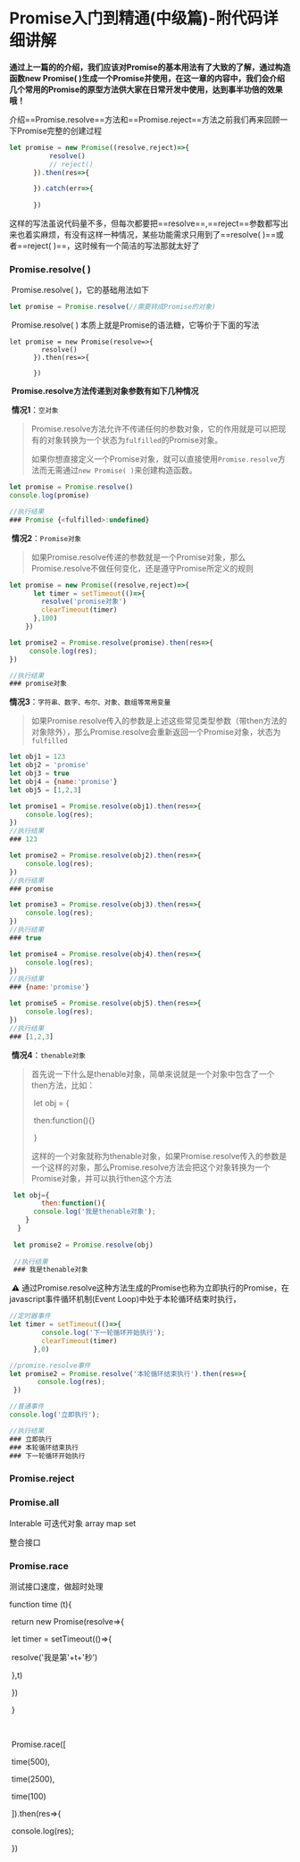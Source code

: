 # Promise入门到精通(中级篇)-附代码详细讲解

​		**通过上一篇的的介绍，我们应该对Promise的基本用法有了大致的了解，通过构造函数new Promise( )生成一个Promise并使用，在这一章的内容中，我们会介绍几个常用的Promise的原型方法供大家在日常开发中使用，达到事半功倍的效果哦！**

​		介绍==Promise.resolve==方法和==Promise.reject==方法之前我们再来回顾一下Promise完整的创建过程

```javascript
let promise = new Promise((resolve,reject)=>{
          resolve()
          // reject()
      }).then(res=>{

      }).catch(err=>{
        
      })
```

​		这样的写法虽说代码量不多，但每次都要把==resolve==,==reject==参数都写出来也着实麻烦，有没有这样一种情况，某些功能需求只用到了==resolve( )==或者==reject( )==，这时候有一个简洁的写法那就太好了

### Promise.resolve( )

​		Promise.resolve( )，它的基础用法如下

```javascript
let promise = Promise.resolve(//需要转成Promise的对象)
```

​		Promise.resolve( ) 本质上就是Promise的语法糖，它等价于下面的写法

```
let promise = new Promise(resolve=>{
        resolve()
      }).then(res=>{
        
      })
```

​		**Promise.resolve方法传递到对象参数有如下几种情况**

​		**情况1**：`空对象`

> ​	Promise.resolve方法允许不传递任何的参数对象，它的作用就是可以把现有的对象转换为一个状态为`fulfilled`的Promise对象。
>
> ​	如果你想直接定义一个Promise对象，就可以直接使用`Promise.resolve`方法而无需通过`new Promise( )`来创建构造函数。

```javascript
let promise = Promise.resolve()
console.log(promise)

//执行结果
### Promise {<fulfilled>:undefined}
```

​		**情况2**：`Promise对象`

> ​	如果Promise.resolve传递的参数就是一个Promise对象，那么Promise.resolve不做任何变化，还是遵守Promise所定义的规则

```javascript
let promise = new Promise((resolve,reject)=>{
      let timer = setTimeout(()=>{
        resolve('promise对象')
        clearTimeout(timer)
      },100)
    })

let promise2 = Promise.resolve(promise).then(res=>{
     console.log(res);
})

//执行结果
### promise对象
```

​		**情况3**：`字符串、数字、布尔、对象、数组等常用变量`

> ​	如果Promise.resolve传入的参数是上述这些常见类型参数（带then方法的对象除外），那么Promise.resolve会重新返回一个Promise对象，状态为`fulfilled`

```javascript
let obj1 = 123
let obj2 = 'promise'
let obj3 = true
let obj4 = {name:'promise'}
let obj5 = [1,2,3]

let promise1 = Promise.resolve(obj1).then(res=>{
    console.log(res);
})
//执行结果
### 123

let promise2 = Promise.resolve(obj2).then(res=>{
    console.log(res);
})
//执行结果
### promise

let promise3 = Promise.resolve(obj3).then(res=>{
    console.log(res);
})
//执行结果
### true

let promise4 = Promise.resolve(obj4).then(res=>{
    console.log(res);
})
//执行结果
### {name:'promise'}

let promise5 = Promise.resolve(obj5).then(res=>{
    console.log(res);
})
//执行结果
### [1,2,3]
```

​		**情况4**：`thenable对象`

> ​	首先说一下什么是thenable对象，简单来说就是一个对象中包含了一个then方法，比如：
>
> ​	let obj = {
>
> ​	then:function(){}
>
> ​	}
>
> ​	这样的一个对象就称为thenable对象，如果Promise.resolve传入的参数是一个这样的对象，那么Promise.resolve方法会把这个对象转换为一个Promise对象，并可以执行then这个方法

```javascript
 let obj={
    	then:function(){
      console.log('我是thenable对象');
    }
  }
 
 let promise2 = Promise.resolve(obj)
 
 //执行结果
 ### 我是thenable对象
```



​	⚠️ 通过Promise.resolve这种方法生成的Promise也称为立即执行的Promise，在javascript事件循环机制(Event Loop)中处于本轮循环结束时执行，<!--关于JavaScript事件循环机制后面有机会将单独写一篇文章来介绍-->

```javascript
//定时器事件
let timer = setTimeout(()=>{
        console.log('下一轮循环开始执行');
        clearTimeout(timer)
      },0)

//promise.resolve事件
let promise2 = Promise.resolve('本轮循环结束执行').then(res=>{
       console.log(res);
 })

//普通事件
console.log('立即执行');

//执行结果
### 立即执行
### 本轮循环结束执行
### 下一轮循环开始执行
```





### Promise.reject



### 



### Promise.all

Interable 可迭代对象 array map set

整合接口 

### Promise.race

测试接口速度，做超时处理

 function time (t){

​          return new Promise(resolve=>{

​            let timer = setTimeout(()=>{

​                resolve('我是第'+t+'秒')

​            },t)

​          })

​      }

​       

​      Promise.race([

​      time(500),

​      time(2500),

​      time(100)

​      ]).then(res=>{

​        console.log(res);

​      })





